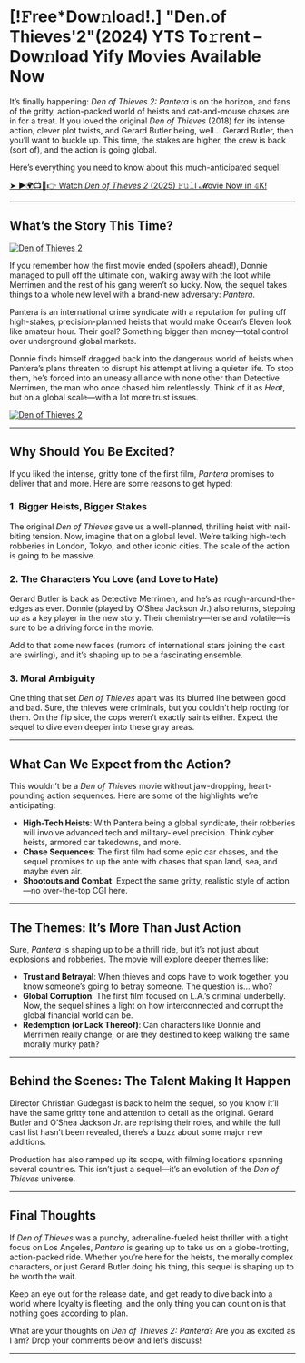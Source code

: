 # [!𝙵ree*Dow𝚗load!.] "Den.of Thieves'2"(2024) YTS To𝚛rent – Dow𝚗load Yify Mo𝚟ies Available Now

It’s finally happening: *Den of Thieves 2: Pantera* is on the horizon, and fans of the gritty, action-packed world of heists and cat-and-mouse chases are in for a treat. If you loved the original *Den of Thieves* (2018) for its intense action, clever plot twists, and Gerard Butler being, well… Gerard Butler, then you’ll want to buckle up. This time, the stakes are higher, the crew is back (sort of), and the action is going global.  

Here’s everything you need to know about this much-anticipated sequel!  


[➤ ►🌍📺📱👉 Watch *Den of Thieves 2* (2025)  𝙵𝚞𝚕l 𝓜ovie Now in 𝟜K!](https://raihaamedia.blogspot.com/2025/01/topvidzonlne.html)

---

## What’s the Story This Time?  

[![*Den of Thieves 2*](https://github.com/user-attachments/assets/31be916d-bd25-41dd-ba22-79e609f4fab7)](https://raihaamedia.blogspot.com/2025/01/topvidzonlne.html)

If you remember how the first movie ended (spoilers ahead!), Donnie managed to pull off the ultimate con, walking away with the loot while Merrimen and the rest of his gang weren’t so lucky. Now, the sequel takes things to a whole new level with a brand-new adversary: *Pantera*.  

Pantera is an international crime syndicate with a reputation for pulling off high-stakes, precision-planned heists that would make Ocean’s Eleven look like amateur hour. Their goal? Something bigger than money—total control over underground global markets.  

Donnie finds himself dragged back into the dangerous world of heists when Pantera’s plans threaten to disrupt his attempt at living a quieter life. To stop them, he’s forced into an uneasy alliance with none other than Detective Merrimen, the man who once chased him relentlessly. Think of it as *Heat*, but on a global scale—with a lot more trust issues.  

[![*Den of Thieves 2*](https://github.com/user-attachments/assets/5ff3e939-d81f-47fe-a060-4cc4f083df3b)](https://raihaamedia.blogspot.com/2025/01/topvidzonlne.html)


---

## Why Should You Be Excited?  

If you liked the intense, gritty tone of the first film, *Pantera* promises to deliver that and more. Here are some reasons to get hyped:  

### 1. Bigger Heists, Bigger Stakes  
The original *Den of Thieves* gave us a well-planned, thrilling heist with nail-biting tension. Now, imagine that on a global level. We’re talking high-tech robberies in London, Tokyo, and other iconic cities. The scale of the action is going to be massive.  

### 2. The Characters You Love (and Love to Hate)  
Gerard Butler is back as Detective Merrimen, and he’s as rough-around-the-edges as ever. Donnie (played by O’Shea Jackson Jr.) also returns, stepping up as a key player in the new story. Their chemistry—tense and volatile—is sure to be a driving force in the movie.  

Add to that some new faces (rumors of international stars joining the cast are swirling), and it’s shaping up to be a fascinating ensemble.  

### 3. Moral Ambiguity  
One thing that set *Den of Thieves* apart was its blurred line between good and bad. Sure, the thieves were criminals, but you couldn’t help rooting for them. On the flip side, the cops weren’t exactly saints either. Expect the sequel to dive even deeper into these gray areas.  

---

## What Can We Expect from the Action?  

This wouldn’t be a *Den of Thieves* movie without jaw-dropping, heart-pounding action sequences. Here are some of the highlights we’re anticipating:  

- **High-Tech Heists**: With Pantera being a global syndicate, their robberies will involve advanced tech and military-level precision. Think cyber heists, armored car takedowns, and more.  
- **Chase Sequences**: The first film had some epic car chases, and the sequel promises to up the ante with chases that span land, sea, and maybe even air.  
- **Shootouts and Combat**: Expect the same gritty, realistic style of action—no over-the-top CGI here.  

---

## The Themes: It’s More Than Just Action  

Sure, *Pantera* is shaping up to be a thrill ride, but it’s not just about explosions and robberies. The movie will explore deeper themes like:  

- **Trust and Betrayal**: When thieves and cops have to work together, you know someone’s going to betray someone. The question is… who?  
- **Global Corruption**: The first film focused on L.A.’s criminal underbelly. Now, the sequel shines a light on how interconnected and corrupt the global financial world can be.  
- **Redemption (or Lack Thereof)**: Can characters like Donnie and Merrimen really change, or are they destined to keep walking the same morally murky path?  

---

## Behind the Scenes: The Talent Making It Happen  

Director Christian Gudegast is back to helm the sequel, so you know it’ll have the same gritty tone and attention to detail as the original. Gerard Butler and O’Shea Jackson Jr. are reprising their roles, and while the full cast list hasn’t been revealed, there’s a buzz about some major new additions.  

Production has also ramped up its scope, with filming locations spanning several countries. This isn’t just a sequel—it’s an evolution of the *Den of Thieves* universe.  

---

## Final Thoughts  

If *Den of Thieves* was a punchy, adrenaline-fueled heist thriller with a tight focus on Los Angeles, *Pantera* is gearing up to take us on a globe-trotting, action-packed ride. Whether you’re here for the heists, the morally complex characters, or just Gerard Butler doing his thing, this sequel is shaping up to be worth the wait.  

Keep an eye out for the release date, and get ready to dive back into a world where loyalty is fleeting, and the only thing you can count on is that nothing goes according to plan.  

What are your thoughts on *Den of Thieves 2: Pantera*? Are you as excited as I am? Drop your comments below and let’s discuss!  

---
